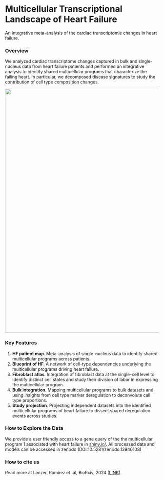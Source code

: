 # Multicellular Transcriptional Landscape of Heart Failure
An integrative meta-analysis of the cardiac transcriptomie changes in heart failure. 

### Overview
We analyzed cardiac transcriptome changes captured in bulk and single-nucleus data from heart failure patients and performed an integrative analysis to identify shared multicellular programs that characterize the failing heart. In particular, we decomposed disease signatures to study the contribution of cell type composition changes.

<img src="https://www.dropbox.com/scl/fi/u8qafa0g3ohjax7ws93sp/readme_fig.png?rlkey=ypr7tnz425kc34dz3tgubsdny&raw=1" align="center" width="800">

### Key Features
1. **HF patient map**. Meta-analysis of single-nucleus data to identify shared multicellular programs across patients.
2. **Blueprint of HF**. A network of cell-type dependencies underlying the multicellular programs driving heart failure.
3. **Fibroblast atlas**. 
   Integration of fibroblast data at the single-cell level to identify distinct cell states and study their division of labor in expressing the multicellular program.
5. **Bulk integration**. Mapping multicellular programs to bulk datasets and using insights from cell type marker deregulation to deconvolute cell type proportions.
6. **Study projection**. Projecting independent datasets into the identified multicellular programs of heart failure to dissect shared deregulation events across studies.


### How to Explore the Data
We provide a user friendly access to a gene query of the the multicellular program 1 associated with heart failure in [shiny.io/](https://saezlab.shinyapps.io/reheat2/). All processed data and models can be accessed in zenodo (DOI:10.5281/zenodo.13946108)

### How to cite us
Read more at Lanzer, Ramirez et. al, BioRxiv, 2024 ([LINK](https://doi.org/10.1101/2024.11.04.621815 )). 
